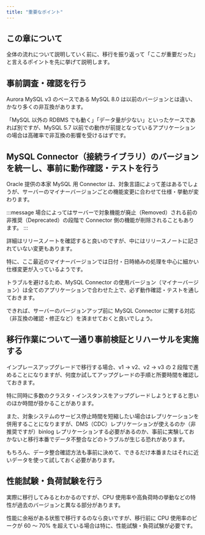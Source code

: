 ```yaml
---
title: "重要なポイント"
---
```


## この章について

全体の流れについて説明していく前に、移行を振り返って「ここが重要だった」と言えるポイントを先に挙げて説明します。

## 事前調査・確認を行う

Aurora MySQL v3 のベースである MySQL 8.0 は以前のバージョンとは違い、かなり多くの非互換があります。

「MySQL 以外の RDBMS でも動く」「データ量が少ない」といったケースであれば別ですが、MySQL 5.7 以前での動作が前提となっているアプリケーションの場合は高確率で非互換の影響を受けるはずです。

## MySQL Connector（接続ライブラリ）のバージョンを統一し、事前に動作確認・テストを行う

Oracle 提供の本家 MySQL 用 Connector は、対象言語によって差はあるでしょうが、サーバーのマイナーバージョンごとの機能変更に合わせて仕様・挙動が変わります。

:::message
場合によってはサーバーで対象機能が廃止（Removed）される前の非推奨（Deprecated）の段階で Connector 側の機能が削除されることもあります。
:::

詳細はリリースノートを確認すると良いのですが、中にはリリースノートに記されていない変更もあります。

特に、ここ最近のマイナーバージョンでは日付・日時絡みの処理を中心に細かい仕様変更が入っているようです。

トラブルを避けるため、MySQL Connector の使用バージョン（マイナーバージョン）は全てのアプリケーションで合わせた上で、必ず動作確認・テストを通しておきます。

できれば、サーバーのバージョンアップ前に MySQL Connector に関する対応（非互換の確認・修正など）を済ませておくと良いでしょう。

## 移行作業について一通り事前検証とリハーサルを実施する

インプレースアップグレードで移行する場合、v1 → v2、v2 → v3 の 2 段階で進めることになりますが、何度か試してアップグレードの手順と所要時間を確認しておきます。

特に同時に多数のクラスタ・インスタンスをアップグレードしようとすると思いのほか時間が掛かることがあります。

また、対象システムのサービス停止時間を短縮したい場合はレプリケーションを併用することになりますが、DMS（CDC）レプリケーションが使えるのか（非推奨ですが）binlog レプリケーションする必要があるのか、事前に実験しておかないと移行本番でデータ不整合などのトラブルが生じる恐れがあります。

もちろん、データ整合確認方法も事前に決めて、できるだけ本番またはそれに近いデータを使って試しておく必要があります。

## 性能試験・負荷試験を行う

実際に移行してみるとわかるのですが、CPU 使用率や高負荷時の挙動などの特性が過去のバージョンと異なる部分があります。

性能に余裕がある状態で移行するのなら良いですが、移行前に CPU 使用率のピークが 60 〜 70% を超えている場合は特に、性能試験・負荷試験が必要です。
